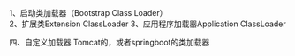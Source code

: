 1、启动类加载器（Bootstrap Class Loader）  
2、扩展类Extension ClassLoader
3、应用程序加载器Application ClassLoader  

四、自定义加载器
Tomcat的，或者springboot的类加载器